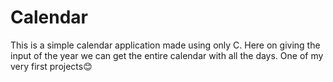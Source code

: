 # Calendar
This is a simple calendar application made using only C. Here on giving the input of the year we can get the entire calendar with all the days. One of my very first projects😊

